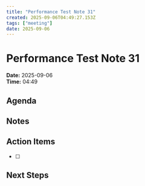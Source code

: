 ```yaml
---
title: "Performance Test Note 31"
created: 2025-09-06T04:49:27.153Z
tags: ["meeting"]
date: 2025-09-06
---
```


# Performance Test Note 31

**Date:** 2025-09-06  
**Time:** 04:49  

## Agenda


## Notes


## Action Items
- [ ] 

## Next Steps

